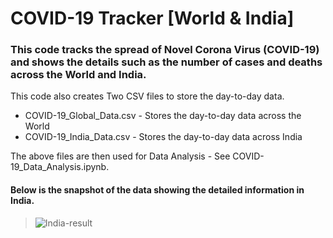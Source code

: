# COVID-19 Tracker [World & India]

### This code tracks the spread of Novel Corona Virus (COVID-19) and shows the details such as the number of cases and deaths across the World and India.

This code also creates Two CSV files to store the day-to-day data.
  * COVID-19_Global_Data.csv - Stores the day-to-day data across the World
  * COVID-19_India_Data.csv - Stores the day-to-day data across India

The above files are then used for Data Analysis - See COVID-19_Data_Analysis.ipynb.

#### Below is the snapshot of the data showing the detailed information in India.

> ![India-result](https://raw.githubusercontent.com/Ram-95/Python_Applications/master/Corona%20Tracker/India_result.JPG)
